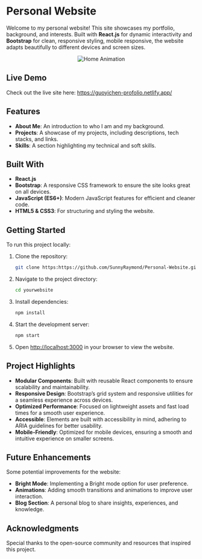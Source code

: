# Personal Website

Welcome to my personal website! This site showcases my portfolio, background, and interests. Built with **React.js** for dynamic interactivity and **Bootstrap** for clean, responsive styling, mobile responsive, the website adapts beautifully to different devices and screen sizes.

<p align="center">
  <img src="https://github.com/SunnyRaymond/Personal-Website/blob/main/src/assets/home-animation.gif" alt="Home Animation">
</p>

## Live Demo

Check out the live site here: https://guoyichen-profolio.netlify.app/
## Features

- **About Me**: An introduction to who I am and my background.
- **Projects**: A showcase of my projects, including descriptions, tech stacks, and links.
- **Skills**: A section highlighting my technical and soft skills.
  
## Built With

- **React.js**
- **Bootstrap**: A responsive CSS framework to ensure the site looks great on all devices.
- **JavaScript (ES6+)**: Modern JavaScript features for efficient and cleaner code.
- **HTML5 & CSS3**: For structuring and styling the website.

## Getting Started

To run this project locally:

1. Clone the repository:
   ```bash
   git clone https:https://github.com/SunnyRaymond/Personal-Website.git
   ```

2. Navigate to the project directory:
   ```bash
   cd yourwebsite
   ```

3. Install dependencies:
   ```bash
   npm install
   ```

4. Start the development server:
   ```bash
   npm start
   ```

5. Open [http://localhost:3000](http://localhost:3000) in your browser to view the website.

## Project Highlights

- **Modular Components**: Built with reusable React components to ensure scalability and maintainability.
- **Responsive Design**: Bootstrap’s grid system and responsive utilities for a seamless experience across devices.
- **Optimized Performance**: Focused on lightweight assets and fast load times for a smooth user experience.
- **Accessible**: Elements are built with accessibility in mind, adhering to ARIA guidelines for better usability.
- **Mobile-Friendly**: Optimized for mobile devices, ensuring a smooth and intuitive experience on smaller screens.

## Future Enhancements

Some potential improvements for the website:

- **Bright Mode**: Implementing a Bright mode option for user preference.
- **Animations**: Adding smooth transitions and animations to improve user interaction.
- **Blog Section**: A personal blog to share insights, experiences, and knowledge.

## Acknowledgments

Special thanks to the open-source community and resources that inspired this project.

